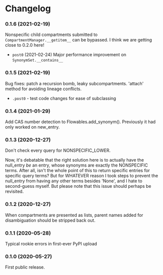 # Changelog

### 0.1.6 (2021-02-19)

Nonspecific child compartments submitted to `CompartmentManager.__getitem__` can be bypassed. 
I think we are getting close to 0.2.0 here!

 - `post0` (2021-02-24) Major performance improvement on `SynonymSet.__contains__`

### 0.1.5 (2021-02-19)

Bug fixes: patch a recursion bomb, leaky subcompartments. 'attach' method for avoiding lineage
conflicts.

 - `.post0` - test code changes for ease of subclassing

### 0.1.4 (2021-01-29)

Add CAS number detection to Flowables.add_synonym().  Previously it had only worked on new_entry.

### 0.1.3 (2020-12-27)

Don't check every query for NONSPECIFIC_LOWER.

Now, it's debatable that the right solution here is to actually have the null_entry _be_ an entry, whose synonyms 
are exactly the NONSPECIFIC terms.  After all, isn't the whole point of this to return specific entries for specific
query terms?  But for WHATEVER reason I took steps to prevent the null_entry from having any other terms besides
'None', and I hate to second-guess myself.  But please note that this issue should perhaps be revisited. 

### 0.1.2 (2020-12-27)

When compartments are presented as lists, parent names added for disambiguation should be stripped back out.

### 0.1.1 (2020-05-28)

Typical rookie errors in first-ever PyPI upload

### 0.1.0 (2020-05-27)

First public release.
